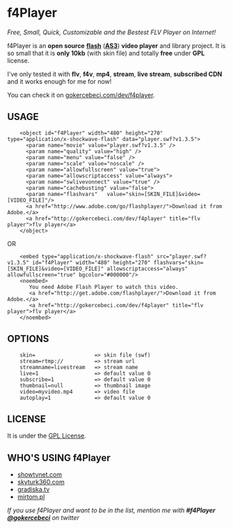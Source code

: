f4Player
=========
_Free, Small, Quick, Customizable and the Bestest FLV Player on Internet!_

f4Player is an **open source** [**flash**][1] ([**AS3**][2]) **video player** and library project. 
It is so small that it is **only 10kb** (with skin file) and totally **free** under **GPL** license.

I've only tested it with **flv**, **f4v**, **mp4**, **stream**, **live stream**, **subscribed CDN**
 and it works enough for me for now! 

You can check it on [gokercebeci.com/dev/f4player][3].

USAGE
-------

        <object id="f4Player" width="480" height="270" type="application/x-shockwave-flash" data="player.swf?v1.3.5"> 
          <param name="movie" value="player.swf?v1.3.5" /> 
          <param name="quality" value="high" /> 
          <param name="menu" value="false" /> 
          <param name="scale" value="noscale" /> 
          <param name="allowfullscreen" value="true"> 
          <param name="allowscriptaccess" value="always"> 
          <param name="swlivevonnect" value="true" /> 
          <param name="cachebusting" value="false"> 
          <param name="flashvars"   value="skin=[SKIN_FILE]&video=[VIDEO_FILE]"/> 
          <a href="http://www.adobe.com/go/flashplayer/">Download it from Adobe.</a> 
          <a href="http://gokercebeci.com/dev/f4player" title="flv player">flv player</a> 
        </object>
    
OR

        <embed type="application/x-shockwave-flash" src="player.swf?v1.3.5" id="f4Player" width="480" height="270" flashvars="skin=[SKIN_FILE]&video=[VIDEO_FILE]" allowscriptaccess="always" allowfullscreen="true" bgcolor="#000000"/> 
        <noembed> 
           You need Adobe Flash Player to watch this video. 
           <a href="http://get.adobe.com/flashplayer/">Download it from Adobe.</a> 
           <a href="http://gokercebeci.com/dev/f4player" title="flv player">flv player</a> 
        </noembed>

    
OPTIONS
-------

        skin=                   => skin file (swf)
        stream=rtmp://          => stream url
        streamname=livestream   => stream name
        live=1                  => default value 0
        subscribe=1             => default value 0
        thumbnail=null          => thumbnail image
        video=myvideo.mp4       => video file
        autoplay=1              => default value 0    


LICENSE
-------
It is under the [GPL License][4].

WHO'S USING f4Player
-------
* [showtvnet.com][5]
* [skyturk360.com][6]
* [gradiska.tv][7]
* [mirtom.pl][8]

_If you use f4Player and want to be in the list, mention me with **#f4Player** [**@gokercebeci**][9] on twitter_

[1]: http://www.adobe.com/software/flash/about/
[2]: http://help.adobe.com/en_US/FlashPlatform/reference/actionscript/3/index.html
[3]: http://gokercebeci.com/dev/f4player?feature=github
[4]: https://github.com/gokercebeci/f4player/blob/master/LICENSE.md
[5]: http://www.showtv.com.tr/player/index.asp?ptype=1&product=showtv
[6]: http://skyturk360.com/canli.asp
[7]: http://gradiska.tv/index.php?page=video&page2=1&video=2012-12-27_10-38_paketicicenatarzasocrad&cat=Novosti
[8]: http://mirtom.pl/
[9]: https://twitter.com/gokercebeci


